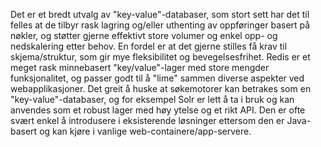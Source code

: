 Det er et bredt utvalg av "key-value"-databaser, som stort sett har det til felles at de tilbyr rask lagring og/eller uthenting av oppføringer basert på nøkler, og støtter gjerne effektivt store volumer og enkel opp- og nedskalering etter behov. En fordel er at det gjerne stilles få krav til skjema/struktur, som gir mye fleksibilitet og bevegelsesfrihet. Redis er et meget rask minnebasert "key/value"-lager med store mengder funksjonalitet, og passer godt til å "lime" sammen diverse aspekter ved webapplikasjoner. Det greit å huske at søkemotorer kan betrakes som en "key-value"-databaser, og for eksempel Solr er lett å ta i bruk og kan anvendes som et robust lager med høy ytelse og et rikt API. Den er ofte svært enkel å introdusere i eksisterende løsninger ettersom den er Java-basert og kan kjøre i vanlige web-containere/app-servere.
